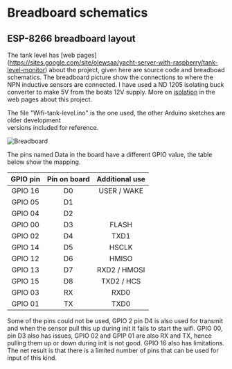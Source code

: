 # Breadboard schematics

## ESP-8266 breadboard layout

The tank level has [web pages]
(https://sites.google.com/site/olewsaa/yacht-server-with-raspberry/tank-level-monitor)
about the project, given here are source code and breadboad schematics.
The breadboard picture show the connections to where the NPN inductive
sensors are connected.  I have used a ND 1205 isolating buck converter
to make 5V from the boats 12V supply. More on
[isolation](https://sites.google.com/site/olewsaa/yacht-server-with-raspberry/a-note-on-isolation)
in the web pages about this project.

The file  "Wifi-tank-level.ino" is the one used, the other Arduino sketches are older development  
versions included for reference.

![Breadboard](https://github.com/olewsaa/Yacht-computer/blob/master/img/Tank-level_bb.png 
"ESP-8266 breadboard layout")

The pins named Data in the board have a different GPIO value, the table below show the mapping.

| GPIO pin    | Pin on board    | Additional use |
| :---------: | :-------------: | :------------: |
| GPIO 16     | D0              | USER / WAKE    |
| GPIO 05     | D1              |                |
| GPIO 04     | D2              |                |
| GPIO 00     | D3              | FLASH          |
| GPIO 02     | D4              | TXD1           |
| GPIO 14     | D5              | HSCLK          |
| GPIO 12     | D6              | HMISO          |
| GPIO 13     | D7              | RXD2 / HMOSI   |
| GPIO 15     | D8              | TXD2 / HCS     |
| GPIO 03     | RX              | RXD0           |
| GPIO 01     | TX              | TXD0           |

Some of the pins could not be used, GPIO 2 pin D4 is also used for transmit and when the 
sensor pull this up during init it fails to start the wifi. GPIO 00, pin D3 also has issues,
GPIO 02 and GPIP 01 are also RX and TX, hence pulling them up or down during init is not good. 
GPIO 16 also has limitations. The net result is that there is a limited number of pins that can 
be used for input of this kind.

